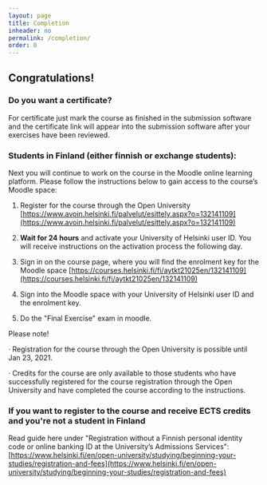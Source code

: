 ```yaml
---
layout: page
title: Completion
inheader: no
permalink: /completion/
order: 0
---
```


## Congratulations! ##

### Do you want a certificate? ###

For certificate just mark the course as finished in the submission software and the certificate link will appear into the submission software after your exercises have been reviewed.

### Students in Finland (either finnish or exchange students):

Next you will continue to work on the course in the Moodle online learning platform. Please follow the instructions below to gain access to the course’s Moodle space:

1. Register for the course through the Open University [https://www.avoin.helsinki.fi/palvelut/esittely.aspx?o=132141109](https://www.avoin.helsinki.fi/palvelut/esittely.aspx?o=132141109)

2. <b>Wait for 24 hours</b> and activate your University of Helsinki user ID. You will receive instructions on the activation process the following day.

3. Sign in on the course page, where you will find the enrolment key for the Moodle space [https://courses.helsinki.fi/fi/aytkt21025en/132141109](https://courses.helsinki.fi/fi/aytkt21025en/132141109)

4. Sign into the Moodle space with your University of Helsinki user ID and the enrolment key.

5. Do the "Final Exercise" exam in moodle.

Please note!

· Registration for the course through the Open University is possible until Jan 23, 2021.

· Credits for the course are only available to those students who have successfully registered for the course registration through the Open University and have completed the course according to the instructions.

### If you want to register to the course and receive ECTS credits and you're not a student in Finland

Read guide here under "Re­gis­tra­tion without a Finnish per­sonal identity code or on­line bank­ing ID at the Uni­versity’s Ad­mis­sions Services": [https://www.helsinki.fi/en/open-university/studying/beginning-your-studies/registration-and-fees](https://www.helsinki.fi/en/open-university/studying/beginning-your-studies/registration-and-fees)
